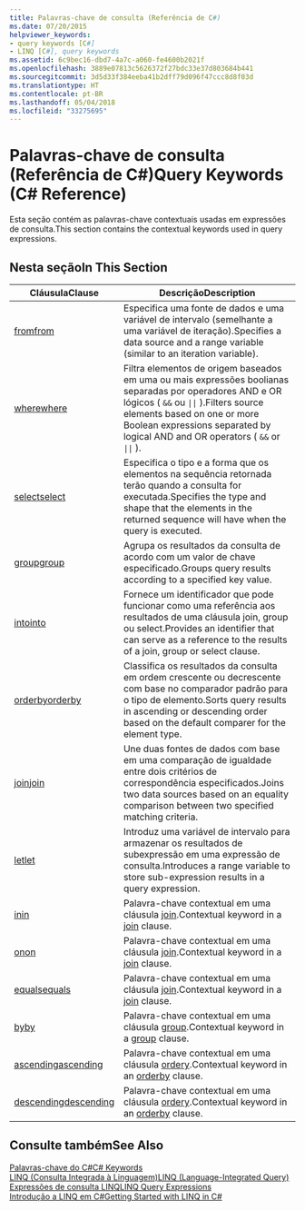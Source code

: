 ```yaml
---
title: Palavras-chave de consulta (Referência de C#)
ms.date: 07/20/2015
helpviewer_keywords:
- query keywords [C#]
- LINQ [C#], query keywords
ms.assetid: 6c9bec16-dbd7-4a7c-a060-fe4600b2021f
ms.openlocfilehash: 3889e07813c5626372f27bdc33e37d803684b441
ms.sourcegitcommit: 3d5d33f384eeba41b2dff79d096f47ccc8d8f03d
ms.translationtype: HT
ms.contentlocale: pt-BR
ms.lasthandoff: 05/04/2018
ms.locfileid: "33275695"
---
```

# <a name="query-keywords-c-reference"></a><span data-ttu-id="d36ca-102">Palavras-chave de consulta (Referência de C#)</span><span class="sxs-lookup"><span data-stu-id="d36ca-102">Query Keywords (C# Reference)</span></span>
<span data-ttu-id="d36ca-103">Esta seção contém as palavras-chave contextuais usadas em expressões de consulta.</span><span class="sxs-lookup"><span data-stu-id="d36ca-103">This section contains the contextual keywords used in query expressions.</span></span>  
  
## <a name="in-this-section"></a><span data-ttu-id="d36ca-104">Nesta seção</span><span class="sxs-lookup"><span data-stu-id="d36ca-104">In This Section</span></span>  
  
|<span data-ttu-id="d36ca-105">Cláusula</span><span class="sxs-lookup"><span data-stu-id="d36ca-105">Clause</span></span>|<span data-ttu-id="d36ca-106">Descrição</span><span class="sxs-lookup"><span data-stu-id="d36ca-106">Description</span></span>|  
|------------|-----------------|  
|[<span data-ttu-id="d36ca-107">from</span><span class="sxs-lookup"><span data-stu-id="d36ca-107">from</span></span>](../../../csharp/language-reference/keywords/from-clause.md)|<span data-ttu-id="d36ca-108">Especifica uma fonte de dados e uma variável de intervalo (semelhante a uma variável de iteração).</span><span class="sxs-lookup"><span data-stu-id="d36ca-108">Specifies a data source and a range variable (similar to an iteration variable).</span></span>|  
|[<span data-ttu-id="d36ca-109">where</span><span class="sxs-lookup"><span data-stu-id="d36ca-109">where</span></span>](../../../csharp/language-reference/keywords/where-clause.md)|<span data-ttu-id="d36ca-110">Filtra elementos de origem baseados em uma ou mais expressões boolianas separadas por operadores AND e OR lógicos ( `&&` ou <code>&#124;&#124;</code> ).</span><span class="sxs-lookup"><span data-stu-id="d36ca-110">Filters source elements based on one or more Boolean expressions separated by logical AND and OR operators ( `&&` or <code>&#124;&#124;</code> ).</span></span>|  
|[<span data-ttu-id="d36ca-111">select</span><span class="sxs-lookup"><span data-stu-id="d36ca-111">select</span></span>](../../../csharp/language-reference/keywords/select-clause.md)|<span data-ttu-id="d36ca-112">Especifica o tipo e a forma que os elementos na sequência retornada terão quando a consulta for executada.</span><span class="sxs-lookup"><span data-stu-id="d36ca-112">Specifies the type and shape that the elements in the returned sequence will have when the query is executed.</span></span>|  
|[<span data-ttu-id="d36ca-113">group</span><span class="sxs-lookup"><span data-stu-id="d36ca-113">group</span></span>](../../../csharp/language-reference/keywords/group-clause.md)|<span data-ttu-id="d36ca-114">Agrupa os resultados da consulta de acordo com um valor de chave especificado.</span><span class="sxs-lookup"><span data-stu-id="d36ca-114">Groups query results according to a specified key value.</span></span>|  
|[<span data-ttu-id="d36ca-115">into</span><span class="sxs-lookup"><span data-stu-id="d36ca-115">into</span></span>](../../../csharp/language-reference/keywords/into.md)|<span data-ttu-id="d36ca-116">Fornece um identificador que pode funcionar como uma referência aos resultados de uma cláusula join, group ou select.</span><span class="sxs-lookup"><span data-stu-id="d36ca-116">Provides an identifier that can serve as a reference to the results of a join, group or select clause.</span></span>|  
|[<span data-ttu-id="d36ca-117">orderby</span><span class="sxs-lookup"><span data-stu-id="d36ca-117">orderby</span></span>](../../../csharp/language-reference/keywords/orderby-clause.md)|<span data-ttu-id="d36ca-118">Classifica os resultados da consulta em ordem crescente ou decrescente com base no comparador padrão para o tipo de elemento.</span><span class="sxs-lookup"><span data-stu-id="d36ca-118">Sorts query results in ascending or descending order based on the default comparer for the element type.</span></span>|  
|[<span data-ttu-id="d36ca-119">join</span><span class="sxs-lookup"><span data-stu-id="d36ca-119">join</span></span>](../../../csharp/language-reference/keywords/join-clause.md)|<span data-ttu-id="d36ca-120">Une duas fontes de dados com base em uma comparação de igualdade entre dois critérios de correspondência especificados.</span><span class="sxs-lookup"><span data-stu-id="d36ca-120">Joins two data sources based on an equality comparison between two specified matching criteria.</span></span>|  
|[<span data-ttu-id="d36ca-121">let</span><span class="sxs-lookup"><span data-stu-id="d36ca-121">let</span></span>](../../../csharp/language-reference/keywords/let-clause.md)|<span data-ttu-id="d36ca-122">Introduz uma variável de intervalo para armazenar os resultados de subexpressão em uma expressão de consulta.</span><span class="sxs-lookup"><span data-stu-id="d36ca-122">Introduces a range variable to store sub-expression results in a query expression.</span></span>|  
|[<span data-ttu-id="d36ca-123">in</span><span class="sxs-lookup"><span data-stu-id="d36ca-123">in</span></span>](../../../csharp/language-reference/keywords/in.md)|<span data-ttu-id="d36ca-124">Palavra-chave contextual em uma cláusula [join](../../../csharp/language-reference/keywords/join-clause.md).</span><span class="sxs-lookup"><span data-stu-id="d36ca-124">Contextual keyword in a [join](../../../csharp/language-reference/keywords/join-clause.md) clause.</span></span>|  
|[<span data-ttu-id="d36ca-125">on</span><span class="sxs-lookup"><span data-stu-id="d36ca-125">on</span></span>](../../../csharp/language-reference/keywords/on.md)|<span data-ttu-id="d36ca-126">Palavra-chave contextual em uma cláusula [join](../../../csharp/language-reference/keywords/join-clause.md).</span><span class="sxs-lookup"><span data-stu-id="d36ca-126">Contextual keyword in a [join](../../../csharp/language-reference/keywords/join-clause.md) clause.</span></span>|  
|[<span data-ttu-id="d36ca-127">equals</span><span class="sxs-lookup"><span data-stu-id="d36ca-127">equals</span></span>](../../../csharp/language-reference/keywords/equals.md)|<span data-ttu-id="d36ca-128">Palavra-chave contextual em uma cláusula [join](../../../csharp/language-reference/keywords/join-clause.md).</span><span class="sxs-lookup"><span data-stu-id="d36ca-128">Contextual keyword in a [join](../../../csharp/language-reference/keywords/join-clause.md) clause.</span></span>|  
|[<span data-ttu-id="d36ca-129">by</span><span class="sxs-lookup"><span data-stu-id="d36ca-129">by</span></span>](../../../csharp/language-reference/keywords/by.md)|<span data-ttu-id="d36ca-130">Palavra-chave contextual em uma cláusula [group](../../../csharp/language-reference/keywords/group-clause.md).</span><span class="sxs-lookup"><span data-stu-id="d36ca-130">Contextual keyword in a [group](../../../csharp/language-reference/keywords/group-clause.md) clause.</span></span>|  
|[<span data-ttu-id="d36ca-131">ascending</span><span class="sxs-lookup"><span data-stu-id="d36ca-131">ascending</span></span>](../../../csharp/language-reference/keywords/ascending.md)|<span data-ttu-id="d36ca-132">Palavra-chave contextual em uma cláusula [ordery](../../../csharp/language-reference/keywords/orderby-clause.md).</span><span class="sxs-lookup"><span data-stu-id="d36ca-132">Contextual keyword in an [orderby](../../../csharp/language-reference/keywords/orderby-clause.md) clause.</span></span>|  
|[<span data-ttu-id="d36ca-133">descending</span><span class="sxs-lookup"><span data-stu-id="d36ca-133">descending</span></span>](../../../csharp/language-reference/keywords/descending.md)|<span data-ttu-id="d36ca-134">Palavra-chave contextual em uma cláusula [ordery](../../../csharp/language-reference/keywords/orderby-clause.md).</span><span class="sxs-lookup"><span data-stu-id="d36ca-134">Contextual keyword in an [orderby](../../../csharp/language-reference/keywords/orderby-clause.md) clause.</span></span>|  
  
## <a name="see-also"></a><span data-ttu-id="d36ca-135">Consulte também</span><span class="sxs-lookup"><span data-stu-id="d36ca-135">See Also</span></span>  
 [<span data-ttu-id="d36ca-136">Palavras-chave do C#</span><span class="sxs-lookup"><span data-stu-id="d36ca-136">C# Keywords</span></span>](../../../csharp/language-reference/keywords/index.md)  
 [<span data-ttu-id="d36ca-137">LINQ (Consulta Integrada à Linguagem)</span><span class="sxs-lookup"><span data-stu-id="d36ca-137">LINQ (Language-Integrated Query)</span></span>](../../programming-guide/concepts/linq/index.md)  
 [<span data-ttu-id="d36ca-138">Expressões de consulta LINQ</span><span class="sxs-lookup"><span data-stu-id="d36ca-138">LINQ Query Expressions</span></span>](../../../csharp/programming-guide/linq-query-expressions/index.md)  
 [<span data-ttu-id="d36ca-139">Introdução a LINQ em C#</span><span class="sxs-lookup"><span data-stu-id="d36ca-139">Getting Started with LINQ in C#</span></span>](../../../csharp/programming-guide/concepts/linq/getting-started-with-linq.md)
